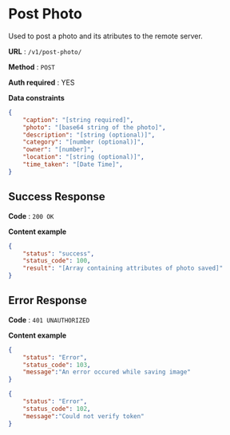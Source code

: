 # Post Photo

Used to post a photo and its atributes to the remote server.

**URL** : `/v1/post-photo/`

**Method** : `POST`

**Auth required** : YES

**Data constraints**

```json
{
    "caption": "[string required]",
    "photo": "[base64 string of the photo]",
    "description": "[string (optional)]",
    "category": "[number (optional)]",
    "owner": "[number]",
    "location": "[string (optional)]",
    "time_taken": "[Date Time]",
}
```

## Success Response

**Code** : `200 OK`

**Content example**

```json
{
    "status": "success",
    "status_code": 100,
    "result": "[Array containing attributes of photo saved]"
}
```

## Error Response

**Code** : `401 UNAUTHORIZED`

**Content example**

```json
{
    "status": "Error",
    "status_code": 103,
    "message":"An error occured while saving image"
}
```

```json
{
    "status": "Error",
    "status_code": 102,
    "message":"Could not verify token"
}
```